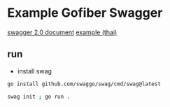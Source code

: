 # Example Gofiber Swagger

[swagger 2.0 document](https://github.com/swaggo/swag#declarative-comments-format)
[example (thai)](https://medium.com/linedevth/%E0%B8%A3%E0%B8%A7%E0%B8%A1-tips-tricks%E0%B9%83%E0%B8%99%E0%B8%81%E0%B8%B2%E0%B8%A3%E0%B9%83%E0%B8%8A%E0%B9%89-swaggo-%E0%B8%AA%E0%B8%A3%E0%B9%89%E0%B8%B2%E0%B8%87-swagger-ui-%E0%B9%83%E0%B8%AB%E0%B9%89%E0%B8%81%E0%B8%B1%E0%B8%9A-gin-rest-api-76d08985e873)

## run

- install swag

```bash
go install github.com/swaggo/swag/cmd/swag@latest
```

```bash
swag init ; go run .
```
